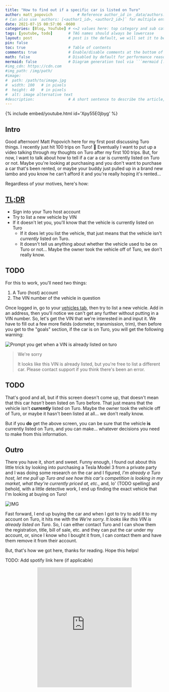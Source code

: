 ```yaml
---
title: "How to find out if a specific car is listed on Turo"
author: matt_popovich           # Reference author_id in _data/authors.yml
# Can also use `authors: [<author1_id>, <author2_id>]` for multiple entries
date: 2021-07-15 00:57:06 -0600
categories: [Blog, YouTube] # <=2 values here: top category and sub category
tags: [youtube, todo]       # TAG names should always be lowercase
layout: post                # post is the default, we will set it to be explicit
pin: false
toc: true                   # Table of contents
comments: true              # Enable/disable comments at the bottom of the post
math: false                 # Disabled by default for performance reasons
mermaid: false              # Diagram generation tool via ```mermaid [...]```
#img_cdn: https://cdn.com
#img_path: /img/path/
#image:
#  path: /path/to/image.jpg
#  width: 100   # in pixels
#  height: 40   # in pixels
#  alt: image alternative text
#description:               # A short sentence to describe the article, used when sharing links on social media
---
```


{% include embed/youtube.html id='Xpy55E0jbyg' %}

## Intro
Good afternoon! Matt Popovich here for my first post discussing Turo things. I recently just hit 100 trips on Turo! 👏 Eventually I want to put up a video talking through my thoughts on Turo after my first 100 trips. But, for now, I want to talk about how to tell if a car a car is currently listed on Turo or not. Maybe you're looking at purchasing and you don't want to purchase a car that's been rented, or maybe your buddy just pulled up in a brand new lambo and you know he can't afford it and you're really hoping it's rented...

Regardless of your motives, here's how:

## [TL;DR](https://www.merriam-webster.com/dictionary/TL%3BDR)
* Sign into your Turo host account
* Try to list a new vehicle by VIN
* If it doesn't let you, you'll know that the vehicle is currently listed on Turo
  * If it does let you list the vehicle, that just means that the vehicle isn't *currently* listed on Turo.
  * It doesn't tell us anything about whether the vehicle used to be on Turo or not... Maybe the owner took the vehicle off of Turo, we don't really know.

## TODO
For this to work, you'll need two things:
1. A Turo (host) account
2. The VIN number of the vehicle in question

Once logged in, go to your [vehicles tab](), then try to list a new vehicle. Add in an address, then you'll notice we can't get any further without putting in a VIN number. So, let's get the VIN that we're interested in and input it. We have to fill out a few more fields (odometer, transmission, trim), then before you get to the "goals" section, if the car is on Turo, you will get the following warning:

![Prompt you get when a VIN is already listed on turo](TODO)

> We're sorry
>
> It looks like this VIN is already listed, but you're free to list a different car. Please contact support if you think there's been an error.

## TODO
That's good and all, but if this screen doesn't come up, that doesn't mean that this car *hasn't* been listed on Turo before. That just means that the vehicle isn't ***currently*** listed on Turo. Maybe the owner took the vehicle off of Turo, or maybe it hasn't been listed at all... we don't really know.

But if you **do** get the above screen, you can be sure that the vehicle **is** currently listed on Turo, and you can make... whatever decisions you need to make from this information.


## Outro
There you have it, short and sweet. Funny enough, I found out about this little trick by looking into purchasing a Tesla Model 3 from a private party and I was doing some research on the car and I figured, *I'm already a Turo host, let me pull up Turo and see how this car's competition is looking in my market, what they're currently priced at, etc.*, and, lo' (TODO spelling) and behold, with a little detective work, I end up finding the exact vehicle that I'm looking at buying on Turo!

![IMG](TODO)

Fast forward, I end up buying the car and when I got to try to add it to my account on Turo, it hits me with the *We're sorry. It looks like this VIN is already listed on Turo*. So, I can either contact Turo and I can show them the registration, title, bill of sale, etc. and they can put the car under my account, or, since I know who I bought it from, I can contact them and have them remove it from their account.

But, that's how we got here, thanks for reading. Hope this helps!


TODO: Add spotify link here (if applicable)
<div style="text-align:center">
<iframe
src="https://open.spotify.com/embed/track/29gVTYMqXVV47mrY4qkm4b"
width="300" height="380" frameborder="0"
allowtransparency="true"
allow="encrypted-media">
</iframe>
</div>
